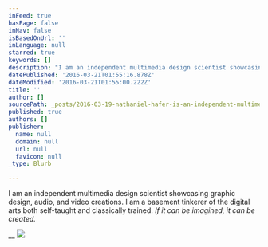 ```yaml
---
inFeed: true
hasPage: false
inNav: false
isBasedOnUrl: ''
inLanguage: null
starred: true
keywords: []
description: "I am an independent multimedia design scientist showcasing graphic design, audio, and video creations. I am a basement tinkerer of the digital arts both self-taught and classically trained.\_If it can be imagined, it can be created."
datePublished: '2016-03-21T01:55:16.878Z'
dateModified: '2016-03-21T01:55:00.222Z'
title: ''
author: []
sourcePath: _posts/2016-03-19-nathaniel-hafer-is-an-independent-multimedia-design-scientis.md
published: true
authors: []
publisher:
  name: null
  domain: null
  url: null
  favicon: null
_type: Blurb

---
```

I am an independent multimedia design scientist showcasing graphic design, audio, and video creations. I am a basement tinkerer of the digital arts both self-taught and classically trained. _If it can be imagined, it can be created._

__
![](https://the-grid-user-content.s3-us-west-2.amazonaws.com/6056b874-afcf-4afc-8dd6-317b5088e305.jpg)